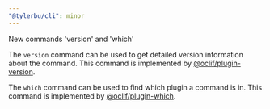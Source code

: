 ```yaml
---
"@tylerbu/cli": minor
---
```


New commands 'version' and 'which'

The `version` command can be used to get detailed version information about the command. This command is implemented by
[@oclif/plugin-version](https://github.com/oclif/plugin-version).

The `which` command can be used to find which plugin a command is in. This command is implemented by
[@oclif/plugin-which](https://github.com/oclif/plugin-which).
